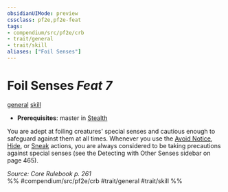 ```yaml
---
obsidianUIMode: preview
cssclass: pf2e,pf2e-feat
tags:
- compendium/src/pf2e/crb
- trait/general
- trait/skill
aliases: ["Foil Senses"]
---
```

# Foil Senses  *Feat 7*  
[general](/rules/traits/general.md)  [skill](/rules/traits/skill.md)  

- **Prerequisites**: master in [Stealth](/compendium/skills.md#Stealth)

You are adept at foiling creatures' special senses and cautious enough to safeguard against them at all times. Whenever you use the [Avoid Notice](/rules/actions/avoid-notice.md), [Hide](/rules/actions/hide.md), or [Sneak](/rules/actions/sneak.md) actions, you are always considered to be taking precautions against special senses (see the Detecting with Other Senses sidebar on page 465).

*Source: Core Rulebook p. 261*  
%% #compendium/src/pf2e/crb #trait/general #trait/skill %%